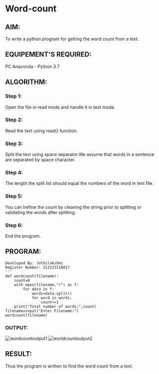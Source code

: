 # Word-count
## AIM:
To write a python program for getting the word count from a text.
## EQUIPEMENT'S REQUIRED: 
PC
Anaconda - Python 3.7
## ALGORITHM: 
### Step 1:
Open the file in read mode and handle it in text mode.
### Step 2: 
 Read the text using read() function.
### Step 3: 
Split the text using space separator.We assume that words in a sentence are separated by space character.
### Step 4:  
The length the split list should equal the numbers of the word in text file.
### Step 5: 
You can trefine the count by cleaning the string prior to splitting or validating the words after splitting.
### Step 6: 
End the program.
## PROGRAM:
```
Developed By: Jothilakshmi
Register Number: 212223110017
'''
def wordcount(filename):
    count=0
    with open(filename,"r") as f:
        for data in f:
            words=data.split()
            for word in words:
                count+=1 
    print("Total number of words:",count)
filename=input("Enter Filename:")
wordcount(filename)
```

### OUTPUT:
![wordcountoutput1](https://github.com/Jothilakshmi12/Word-count/assets/138849182/338e158e-44ae-407c-b039-54b13f164c11)
![worldcountoutput2](https://github.com/Jothilakshmi12/Word-count/assets/138849182/b0319d13-7b34-4408-8433-5a1629bb1728)


## RESULT:
Thus the program is written to find the word count from a text.
